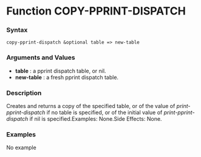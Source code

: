<!-- Generated on 05/10/2020 by https://github.com/anto2oo/clhs-evolved -->

# Function COPY-PPRINT-DISPATCH

### Syntax
`copy-pprint-dispatch &optional table => new-table`  


### Arguments and Values
- **table** : a pprint dispatch table, or nil.   
- **new-table** : a fresh pprint dispatch table.   


### Description
Creates and returns a copy of the specified table, or of the value of *print-pprint-dispatch* if no table is specified, or of the initial value of *print-pprint-dispatch* if nil is specified.Examples: None.Side Effects: None.



### Examples
No example  

